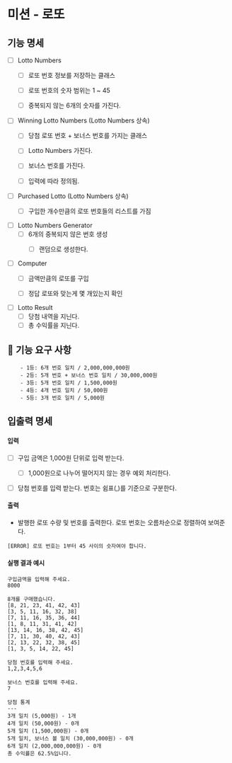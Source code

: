# 미션 - 로또

## 기능 명세

- [ ] Lotto Numbers
    - [ ] 로또 번호 정보를 저장하는 클래스
    - [ ] 로또 번호의 숫자 범위는 1 ~ 45
    - [ ] 중복되지 않는 6개의 숫자를 가진다.


- [ ] Winning Lotto Numbers (Lotto Numbers 상속)
    - [ ] 당첨 로또 번호 + 보너스 번호를 가지는 클래스
    - [ ] Lotto Numbers 가진다.
    - [ ] 보너스 번호를 가진다.
    - [ ] 입력에 따라 정의됨.


- [ ] Purchased Lotto (Lotto Numbers 상속)
    - [ ] 구입한 개수만큼의 로또 번호들의 리스트를 가짐


- [ ] Lotto Numbers Generator
    - [ ] 6개의 중복되지 않은 번호 생성
        - [ ] 랜덤으로 생성한다.


- [ ] Computer
    - [ ] 금액만큼의 로또를 구입
    - [ ] 정답 로또와 맞는게 몇 개있는지 확인


- [ ] Lotto Result
    - [ ] 당첨 내역을 지닌다.
    - [ ] 총 수익률을 지닌다.

## 🚀 기능 요구 사항

```
    - 1등: 6개 번호 일치 / 2,000,000,000원
    - 2등: 5개 번호 + 보너스 번호 일치 / 30,000,000원
    - 3등: 5개 번호 일치 / 1,500,000원
    - 4등: 4개 번호 일치 / 50,000원
    - 5등: 3개 번호 일치 / 5,000원
```

## 입출력 명세

#### 입력

-[ ] 구입 금액은 1,000원 단위로 입력 받는다.
    - [ ] 1,000원으로 나누어 떨어지지 않는 경우 예외 처리한다.


- [ ] 당첨 번호를 입력 받는다. 번호는 쉼표(,)를 기준으로 구분한다.

#### 출력

- 발행한 로또 수량 및 번호를 출력한다. 로또 번호는 오름차순으로 정렬하여 보여준다.

```
[ERROR] 로또 번호는 1부터 45 사이의 숫자여야 합니다.
```

#### 실행 결과 예시

```
구입금액을 입력해 주세요.
8000

8개를 구매했습니다.
[8, 21, 23, 41, 42, 43] 
[3, 5, 11, 16, 32, 38] 
[7, 11, 16, 35, 36, 44] 
[1, 8, 11, 31, 41, 42] 
[13, 14, 16, 38, 42, 45] 
[7, 11, 30, 40, 42, 43] 
[2, 13, 22, 32, 38, 45] 
[1, 3, 5, 14, 22, 45]

당첨 번호를 입력해 주세요.
1,2,3,4,5,6

보너스 번호를 입력해 주세요.
7

당첨 통계
---
3개 일치 (5,000원) - 1개
4개 일치 (50,000원) - 0개
5개 일치 (1,500,000원) - 0개
5개 일치, 보너스 볼 일치 (30,000,000원) - 0개
6개 일치 (2,000,000,000원) - 0개
총 수익률은 62.5%입니다.
```